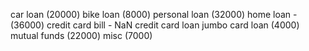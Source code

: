 car loan (20000)
bike loan (8000)
personal loan (32000)
home loan - (36000)
credit card bill - NaN
credit card loan 
jumbo card loan (4000)
mutual funds (22000)
misc (7000)